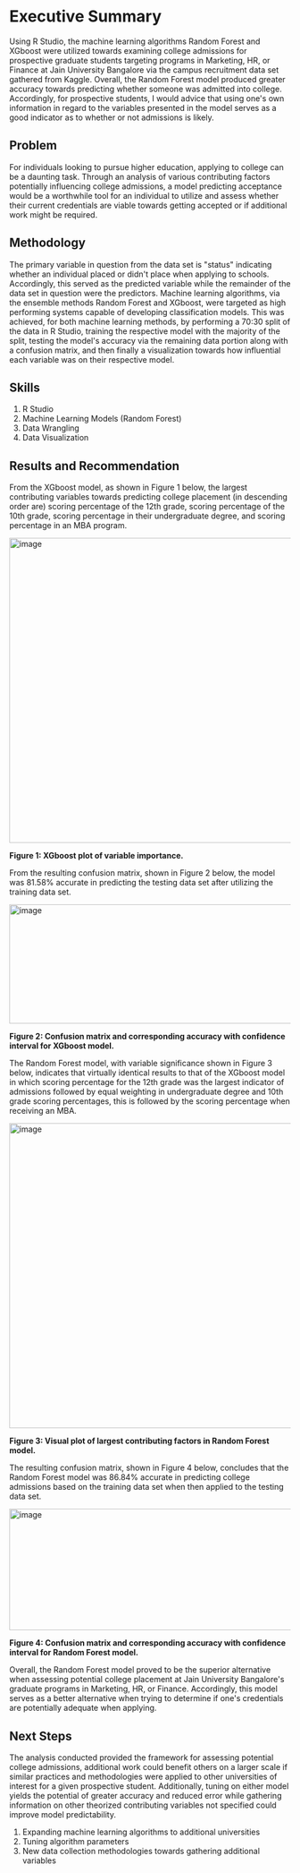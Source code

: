 # Executive Summary
Using R Studio, the machine learning algorithms Random Forest and XGboost were utilized towards examining college admissions for prospective graduate students targeting programs in Marketing, HR, or Finance at Jain University Bangalore via the campus recruitment data set gathered from Kaggle. Overall, the Random Forest model produced greater accuracy towards predicting whether someone was admitted into college. Accordingly, for prospective students, I would advice that using one's own information in regard to the variables presented in the model serves as a good indicator as to whether or not admissions is likely. 

## Problem

For individuals looking to pursue higher education, applying to college can be a daunting task. Through an analysis of various contributing factors potentially influencing college admissions, a model predicting acceptance would be a worthwhile tool for an individual to utilize and assess whether their current credentials are viable towards getting accepted or if additional work might be required. 

## Methodology

The primary variable in question from the data set is "status" indicating whether an individual placed or didn't place when applying to schools. Accordingly, this served as the predicted variable while the remainder of the data set in question were the predictors. Machine learning algorithms, via the ensemble methods Random Forest and XGboost, were targeted as high performing systems capable of developing classification models. This was achieved, for both machine learning methods, by performing a 70:30 split of the data in R Studio, training the respective model with the majority of the split, testing the model's accuracy via the remaining data portion along with a confusion matrix, and then finally a visualization towards how influential each variable was on their respective model. 

## Skills

1. R Studio
2. Machine Learning Models (Random Forest)
3. Data Wrangling
4. Data Visualization


## Results and Recommendation

From the XGboost model, as shown in Figure 1 below, the largest contributing variables towards predicting college placement (in descending order are) scoring percentage of the 12th grade, scoring percentage of the 10th grade, scoring percentage in their undergraduate degree, and scoring percentage in an MBA program. 

<img width="545" height="545" alt="image" src="https://github.com/user-attachments/assets/1568c689-29e2-499e-8be3-9e535bd4b4b5" />

**Figure 1: XGboost plot of variable importance.**

From the resulting confusion matrix, shown in Figure 2 below, the model was 81.58% accurate in predicting the testing data set after utilizing the training data set. 

<img width="545" height="213" alt="image" src="https://github.com/user-attachments/assets/795520a7-9628-499e-9773-9fa4e7cdea71" />

**Figure 2: Confusion matrix and corresponding accuracy with confidence interval for XGboost model.**

The Random Forest model, with variable significance shown in Figure 3 below, indicates that virtually identical results to that of the XGboost model in which scoring percentage for the 12th grade was the largest indicator of admissions followed by equal weighting in undergraduate degree and 10th grade scoring percentages, this is followed by the scoring percentage when receiving an MBA. 

<img width="545" height="545" alt="image" src="https://github.com/user-attachments/assets/ae3d4c5c-f0f6-4fd1-b021-9851f9bb927b" />

**Figure 3: Visual plot of largest contributing factors in Random Forest model.**


The resulting confusion matrix, shown in Figure 4 below, concludes that the Random Forest model was 86.84% accurate in predicting college admissions based on the training data set when then applied to the testing data set. 

<img width="520" height="217" alt="image" src="https://github.com/user-attachments/assets/22728a19-8664-4687-822e-a46755847331" />

**Figure 4: Confusion matrix and corresponding accuracy with confidence interval for Random Forest model.**

Overall, the Random Forest model proved to be the superior alternative when assessing potential college placement at Jain University Bangalore's graduate programs in Marketing, HR, or Finance. Accordingly, this model serves as a better alternative when trying to determine if one's credentials are potentially adequate when applying. 

## Next Steps

The analysis conducted provided the framework for assessing potential college admissions, additional work could benefit others on a larger scale if similar practices and methodologies were applied to other universities of interest for a given prospective student. Additionally, tuning on either model yields the potential of greater accuracy and reduced error while gathering information on other theorized contributing variables not specified could improve model predictability. 

1. Expanding machine learning algorithms to additional universities
2. Tuning algorithm parameters
3. New data collection methodologies towards gathering additional variables

